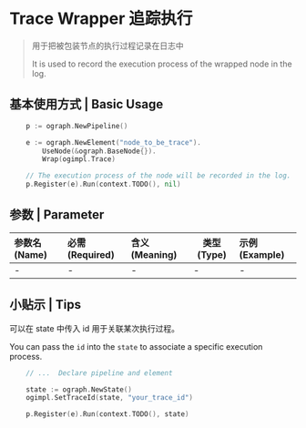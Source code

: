 # Trace Wrapper 追踪执行

> 用于把被包装节点的执行过程记录在日志中
>
> It is used to record the execution process of the wrapped node in the log.

## 基本使用方式 | Basic Usage

```go
	p := ograph.NewPipeline()

	e := ograph.NewElement("node_to_be_trace").
		UseNode(&ograph.BaseNode{}).
		Wrap(ogimpl.Trace)

	// The execution process of the node will be recorded in the log.
	p.Register(e).Run(context.TODO(), nil)
```

## 参数 | Parameter

| 参数名(Name) | 必需(Required) | 含义(Meaning) | 类型(Type) | 示例(Example) |
| :----------- | :------------- | :------------ | ---------- | :------------ |
| -            | -              | -             | -          | -             |


## 小贴示 | Tips

可以在 state 中传入 id 用于关联某次执行过程。

You can pass the `id` into the `state` to associate a specific execution process.

```go
	// ...  Declare pipeline and element

	state := ograph.NewState()
	ogimpl.SetTraceId(state, "your_trace_id")

	p.Register(e).Run(context.TODO(), state)
```

